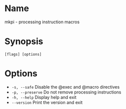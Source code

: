 # Name

mkpi - processing instruction macros

# Synopsis

```
[flags] [options]
```

# Options

+ `-s, --safe` Disable the @exec and @macro directives
+ `-p, --preserve` Do not remove processing instructions
+ `-h, --help` Display help and exit
+ `--version` Print the version and exit

<? @include {=include} mkpi-example.md ?>
